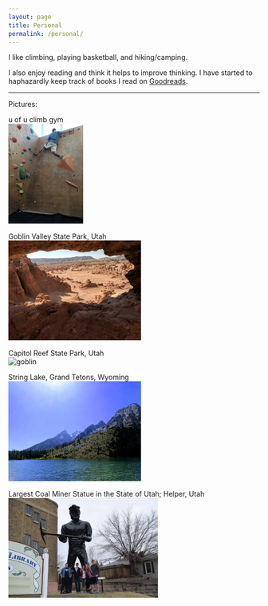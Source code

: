 ```yaml
---
layout: page
title: Personal
permalink: /personal/
---
```


<!--
I like reading books and blogs. I also enjoy hanging out and talking with friends.
-->

I like climbing, playing basketball, and hiking/camping.


I also enjoy reading and think it helps to improve thinking.  I have 
started to haphazardly keep track of books I read on [Goodreads](https://www.goodreads.com/user/show/71066633-matthew-wilson).


---
Pictures:


<!-- (u of u climb gym and Goblin Valley State Park, Utah) --> 
u of u climb gym<br>
<img src="/assets/climb-boy.jpg" alt="climb boy" height="200">

Goblin Valley State Park, Utah <br>
<img src="/assets/goblin_window.jpg" alt="goblin" height="200"> <br>


Capitol Reef State Park, Utah <br>
<img src="/assets/capitol.jpg" alt="goblin" height="200"> <br>


String Lake, Grand Tetons, Wyoming<br>
<img src="/assets/stringlake.jpg" alt="string lake" height="200"> <br>


Largest Coal Miner Statue in the State of Utah; Helper, Utah <br>
<img src="/assets/coalminer.jpg" alt="string lake" height="200"> <br>







<!--
Extended biography

// this is in rough draft mode. don't look at it please. it is very cringey at the moment

// TODO: make this click to show 

I was born in Salt Lake City, Utah in 1997.  I had a pretty normal childhood.
I played several sports, a lot of video games, and a lot of TV.

As a kid, I think I mostly started
of pretty studious until about 7th grade.  Then I felt like I wasted a lot of time
until and watched too much Netflix and played too many video games until about 
10th or 11th grade.  Then I felt like in college, I got a lot more studious
and pretty serious about some things.

I played several sports like soccer and basketball growing up, and I also still
do stuff like skiing and mountain biking.  In high school I got pretty in to 
tennis and I played a lot and got pretty good.  I wish I ran track in high
school (it conflicted with tennis season), because I would have been fast.
I could run like the wind blows.

In high school, I also took AP/IB courses and did pretty well in school, but mostly
wasted a lot of time, and also too much Netflix bingeing and Call oF Duty. 

I had a few really great teachers there that I think really helped me not waste 
all of my time.

Then I ended up at the university of utah and stated in mechanical engineering,
but switched to compute engineering after a year of working on the robotics team
and realized I thought that stuff was way cooler. 

-->

